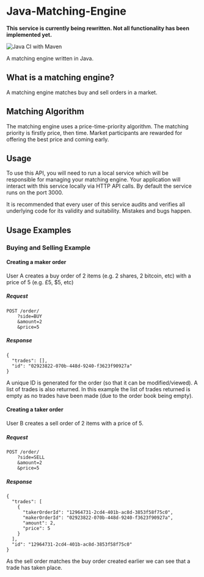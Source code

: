 # Java-Matching-Engine

**This service is currently being rewritten. Not all functionality has been implemented yet.**

![Java CI with Maven](https://github.com/Laffini/Java-Matching-Engine/workflows/Java%20CI%20with%20Maven/badge.svg)

A matching engine written in Java.

## What is a matching engine?
A matching engine matches buy and sell orders in a market.

## Matching Algorithm
The matching engine uses a price-time-priority algorithm. The matching priority is firstly price, then time. Market participants are rewarded for offering the best price and coming early. 

## Usage
To use this API, you will need to run a local service which will be responsible for managing your matching engine. Your application will interact with this service locally via HTTP API calls. By default the service runs on the port 3000.

It is recommended that every user of this service audits and verifies all underlying code for its validity and suitability. Mistakes and bugs happen.

## Usage Examples
### Buying and Selling Example
#### Creating a maker order
User A creates a buy order of 2 items (e.g. 2 shares, 2 bitcoin, etc) with a price of 5 (e.g. £5, $5, etc)
##### Request
```
POST /order/
	?side=BUY
    &amount=2
    &price=5
``` 
##### Response
```
{
  "trades": [],
  "id": "02923822-070b-448d-9240-f3623f90927a"
}
```
A unique ID is generated for the order (so that it can be modified/viewed). A list of trades is also returned. In this example the list of trades returned is empty as no trades have been made (due to the order book being empty).
#### Creating a taker order
User B creates a sell order of 2 items with a price of 5.
##### Request
```
POST /order/
	?side=SELL
    &amount=2
    &price=5
``` 
##### Response
```
{
  "trades": [
    {
      "takerOrderId": "12964731-2cd4-401b-ac8d-3853f58f75c0",
      "makerOrderId": "02923822-070b-448d-9240-f3623f90927a",
      "amount": 2,
      "price": 5
    }
  ],
  "id": "12964731-2cd4-401b-ac8d-3853f58f75c0"
}
```
As the sell order matches the buy order created earlier we can see that a trade has taken place.